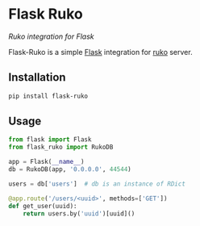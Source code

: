 # Flask Ruko

*Ruko integration for Flask*

Flask-Ruko is a simple [Flask](https://palletsprojects.com/p/flask/) integration for [ruko](https://github.com/rukodb/ruko-python) server.

## Installation

```bash
pip install flask-ruko
```

## Usage

```python
from flask import Flask
from flask_ruko import RukoDB

app = Flask(__name__)
db = RukoDB(app, '0.0.0.0', 44544)

users = db['users']  # db is an instance of RDict

@app.route('/users/<uuid>', methods=['GET'])
def get_user(uuid):
    return users.by('uuid')[uuid]()

```
